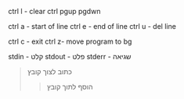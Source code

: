 ctrl l - clear
ctrl pgup pgdwn

ctrl a - start of line
ctrl e - end of line
ctrl u - del line

ctrl c - exit 
ctrl z- move program to bg

stdin - קלט
stdout - פלט
stderr - שגיאה

> כתוב לצוך קובץ
>> הוסף לתוך קובץ



